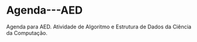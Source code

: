 # Agenda---AED
Agenda para AED. Atividade de Algoritmo e Estrutura de Dados da Ciência da Computação.
